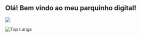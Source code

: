 ## Olá! Bem vindo ao meu parquinho digital!

<!--srcset="https://github-readme-stats.vercel.app/api?username=Diouw&show_icons=true&theme=highcontrast"
-->

<picture>
  <source
    srcset="https://github-readme-stats.vercel.app/api?username=Diouw&show_icons=true&theme=aura_dark"
  />
 
  <img src="https://github-readme-stats.vercel.app/api?username=Diouw&show_icons=true" />
</picture>

  ![Top Langs](https://github-readme-stats.vercel.app/api/top-langs/?username=Diouw&layout=compact&theme=aura_dark)


<!--
**Diouw/Diouw** is a ✨ _special_ ✨ repository because its `README.md` (this file) appears on your GitHub profile.

Here are some ideas to get you started:

- 🔭 I’m currently working on ...
- 🌱 I’m currently learning ...
- 👯 I’m looking to collaborate on ...
- 🤔 I’m looking for help with ...
- 💬 Ask me about ...
- 📫 How to reach me: ...
- 😄 Pronouns: ...
- ⚡ Fun fact: ...
-->
